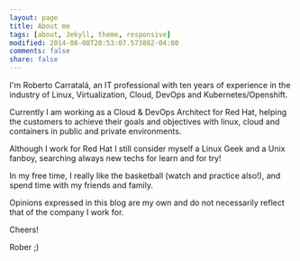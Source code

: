 ```yaml
---
layout: page
title: About me
tags: [about, Jekyll, theme, responsive]
modified: 2014-08-08T20:53:07.573882-04:00
comments: false
share: false
---
```


I'm Roberto Carratalá, an IT professional with ten years of experience in the industry of Linux, Virtualization, Cloud, DevOps and Kubernetes/Openshift.

Currently I am working as a Cloud & DevOps Architect for Red Hat, helping the customers to achieve their goals and objectives with linux, cloud and containers in public and private environments.

Although I work for Red Hat I still consider myself a Linux Geek and a Unix fanboy, searching always new techs for learn and for try!

In my free time, I really like the basketball (watch and practice also!), and spend time with my friends and family.

Opinions expressed in this blog are my own and do not necessarily reflect that of the company I work for.

Cheers!

Rober ;)
